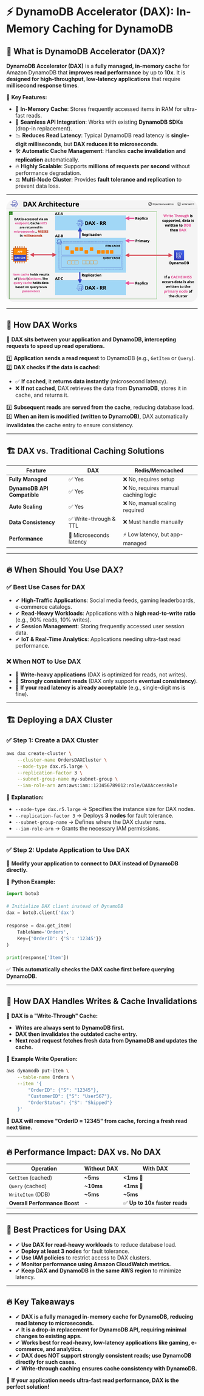 # ⚡ **DynamoDB Accelerator (DAX): In-Memory Caching for DynamoDB**

## 📌 **What is DynamoDB Accelerator (DAX)?**

**DynamoDB Accelerator (DAX)** is a **fully managed, in-memory cache** for Amazon DynamoDB that **improves read performance** by up to **10x**. It is **designed for high-throughput, low-latency applications** that require **millisecond response times**.

🔹 **Key Features:**

- 🚀 **In-Memory Cache**: Stores frequently accessed items in RAM for ultra-fast reads.
- 🔄 **Seamless API Integration**: Works with existing **DynamoDB SDKs** (drop-in replacement).
- 📉 **Reduces Read Latency**: Typical DynamoDB read latency is **single-digit milliseconds**, but **DAX reduces it to microseconds**.
- 🛠 **Automatic Cache Management**: Handles **cache invalidation and replication** automatically.
- 🔥 **Highly Scalable**: Supports **millions of requests per second** without performance degradation.
- ⚖ **Multi-Node Cluster**: Provides **fault tolerance and replication** to prevent data loss.

---

<div style="text-align: center;">
  <img style="border-radius: 20px;background-color: white" src="images/ddb-dax.png" alt="DynamoDB Accelerator (DAX) in-memory caching for DynamoDB" />
</div>

---

## 🔄 **How DAX Works**

📌 **DAX sits between your application and DynamoDB, intercepting requests to speed up read operations.**

1️⃣ **Application sends a read request** to DynamoDB (e.g., `GetItem` or `Query`).  
2️⃣ **DAX checks if the data is cached**:

- ✅ **If cached**, it **returns data instantly** (microsecond latency).
- ❌ **If not cached**, DAX retrieves the data from **DynamoDB**, stores it in cache, and returns it.

3️⃣ **Subsequent reads** are **served from the cache**, reducing database load.  
4️⃣ **When an item is modified (written to DynamoDB)**, DAX automatically **invalidates** the cache entry to ensure consistency.

---

## 🏗 **DAX vs. Traditional Caching Solutions**

| **Feature**                 | **DAX**                 | **Redis/Memcached**                  |
| --------------------------- | ----------------------- | ------------------------------------ |
| **Fully Managed**           | ✅ Yes                  | ❌ No, requires setup                |
| **DynamoDB API Compatible** | ✅ Yes                  | ❌ No, requires manual caching logic |
| **Auto Scaling**            | ✅ Yes                  | ❌ No, manual scaling required       |
| **Data Consistency**        | ✅ Write-through & TTL  | ❌ Must handle manually              |
| **Performance**             | 🚀 Microseconds latency | ⚡ Low latency, but app-managed      |

---

## 🔥 **When Should You Use DAX?**

### ✅ **Best Use Cases for DAX**

- ✔ **High-Traffic Applications**: Social media feeds, gaming leaderboards, e-commerce catalogs.
- ✔ **Read-Heavy Workloads**: Applications with a **high read-to-write ratio** (e.g., 90% reads, 10% writes).
- ✔ **Session Management**: Storing frequently accessed user session data.
- ✔ **IoT & Real-Time Analytics**: Applications needing ultra-fast read performance.

### ❌ **When NOT to Use DAX**

- 🚫 **Write-heavy applications** (DAX is optimized for reads, not writes).
- 🚫 **Strongly consistent reads** (DAX only supports **eventual consistency**).
- 🚫 **If your read latency is already acceptable** (e.g., single-digit ms is fine).

---

## 🏗 **Deploying a DAX Cluster**

### ✅ **Step 1: Create a DAX Cluster**

```sh
aws dax create-cluster \
    --cluster-name OrdersDAXCluster \
    --node-type dax.r5.large \
    --replication-factor 3 \
    --subnet-group-name my-subnet-group \
    --iam-role-arn arn:aws:iam::123456789012:role/DAXAccessRole
```

📌 **Explanation:**

- `--node-type dax.r5.large` → Specifies the instance size for DAX nodes.
- `--replication-factor 3` → Deploys **3 nodes** for fault tolerance.
- `--subnet-group-name` → Defines where the DAX cluster runs.
- `--iam-role-arn` → Grants the necessary IAM permissions.

---

### ✅ **Step 2: Update Application to Use DAX**

📌 **Modify your application to connect to DAX instead of DynamoDB directly.**

🔹 **Python Example:**

```python
import boto3

# Initialize DAX client instead of DynamoDB
dax = boto3.client('dax')

response = dax.get_item(
    TableName='Orders',
    Key={'OrderID': {'S': '12345'}}
)

print(response['Item'])
```

✅ **This automatically checks the DAX cache first before querying DynamoDB.**

---

## 🔄 **How DAX Handles Writes & Cache Invalidations**

📌 **DAX is a "Write-Through" Cache:**

- **Writes are always sent to DynamoDB first.**
- **DAX then invalidates the outdated cache entry.**
- **Next read request fetches fresh data from DynamoDB and updates the cache.**

🔹 **Example Write Operation:**

```sh
aws dynamodb put-item \
    --table-name Orders \
    --item '{
        "OrderID": {"S": "12345"},
        "CustomerID": {"S": "User567"},
        "OrderStatus": {"S": "Shipped"}
    }'
```

📌 **DAX will remove "OrderID = 12345" from cache, forcing a fresh read next time.**

---

## 🔥 **Performance Impact: DAX vs. No DAX**

| **Operation**                 | **Without DAX** | **With DAX**                  |
| ----------------------------- | --------------- | ----------------------------- |
| `GetItem` (cached)            | **~5ms**        | **<1ms** 🚀                   |
| `Query` (cached)              | **~10ms**       | **<1ms** 🚀                   |
| `WriteItem` (DDB)             | **~5ms**        | **~5ms**                      |
| **Overall Performance Boost** | -               | ✅ **Up to 10x faster reads** |

---

## 🎯 **Best Practices for Using DAX**

- ✔ **Use DAX for read-heavy workloads** to reduce database load.
- ✔ **Deploy at least 3 nodes** for fault tolerance.
- ✔ **Use IAM policies** to restrict access to DAX clusters.
- ✔ **Monitor performance using Amazon CloudWatch metrics.**
- ✔ **Keep DAX and DynamoDB in the same AWS region** to minimize latency.

---

## 🔥 **Key Takeaways**

- ✔ **DAX is a fully managed in-memory cache for DynamoDB, reducing read latency to microseconds.**
- ✔ **It is a drop-in replacement for DynamoDB API, requiring minimal changes to existing apps.**
- ✔ **Works best for read-heavy, low-latency applications like gaming, e-commerce, and analytics.**
- ✔ **DAX does NOT support strongly consistent reads; use DynamoDB directly for such cases.**
- ✔ **Write-through caching ensures cache consistency with DynamoDB.**

🚀 **If your application needs ultra-fast read performance, DAX is the perfect solution!**
